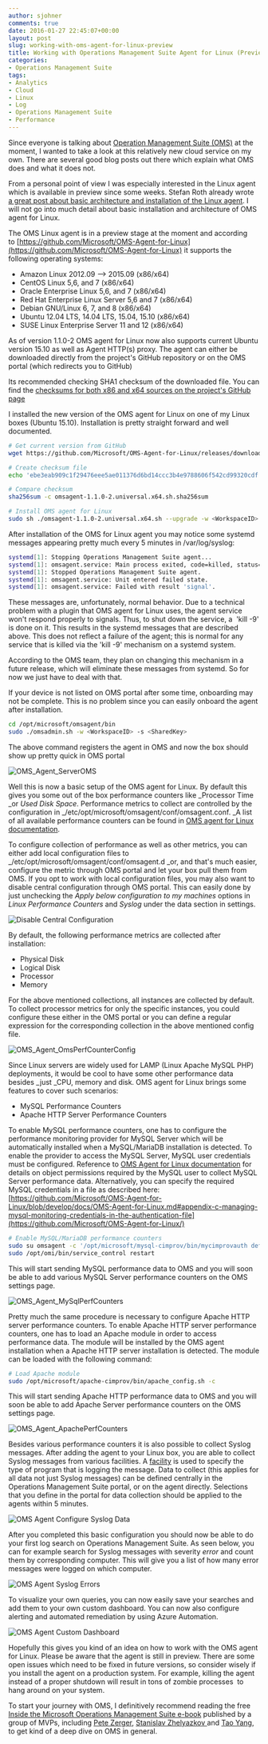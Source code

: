 ```yaml
---
author: sjohner
comments: true
date: 2016-01-27 22:45:07+00:00
layout: post
slug: working-with-oms-agent-for-linux-preview
title: Working with Operations Management Suite Agent for Linux (Preview)
categories:
- Operations Management Suite
tags:
- Analytics
- Cloud
- Linux
- Log
- Operations Management Suite
- Performance
---
```


Since everyone is talking about [Operation Management Suite (OMS)](https://www.microsoft.com/en-us/server-cloud/operations-management-suite/overview.aspx) at the moment, I wanted to take a look at this relatively new cloud service on my own. There are several good blog posts out there which explain what OMS does and what it does not.

From a personal point of view I was especially interested in the Linux agent which is available in preview since some weeks. Stefan Roth already wrote [a great post about basic architecture and installation of the Linux agent](http://stefanroth.net/2015/11/13/oms-agent-for-linux-installation-preview/). I will not go into much detail about basic installation and architecture of OMS agent for Linux.

The OMS Linux agent is in a preview stage at the moment and according to [https://github.com/Microsoft/OMS-Agent-for-Linux](https://github.com/Microsoft/OMS-Agent-for-Linux) it supports the following operating systems:

* Amazon Linux 2012.09 –> 2015.09 (x86/x64)
* CentOS Linux 5,6, and 7 (x86/x64)
* Oracle Enterprise Linux 5,6, and 7 (x86/x64)
* Red Hat Enterprise Linux Server 5,6 and 7 (x86/x64)
* Debian GNU/Linux 6, 7, and 8 (x86/x64)
* Ubuntu 12.04 LTS, 14.04 LTS, 15.04, 15.10 (x86/x64)
* SUSE Linux Enterprise Server 11 and 12 (x86/x64)

As of version 1.1.0-2 OMS agent for Linux now also supports current Ubuntu version 15.10 as well as Agent HTTP(s) proxy. The agent can either be downloaded directly from the project's GitHub repository or on the OMS portal (which redirects you to GitHub)

Its recommended checking SHA1 checksum of the downloaded file. You can find the [checksums for both x86 and x64 sources on the project's GitHub page](https://github.com/Microsoft/OMS-Agent-for-Linux/)

I installed the new version of the OMS agent for Linux on one of my Linux boxes (Ubuntu 15.10). Installation is pretty straight forward and well documented. 

```bash   
# Get current version from GitHub
wget https://github.com/Microsoft/OMS-Agent-for-Linux/releases/download/v1.1.0-2/omsagent-1.1.0-2.universal.x64.sh

# Create checksum file
echo 'ebe3eab909c1f29476eee5ae011376d6bd14ccc3b4e9788606f542cd99320cdf omsagent-1.1.0-2.universal.x64.sh' > omsagent-1.1.0-2.universal.x64.sh.sha256sum

# Compare checksum
sha256sum -c omsagent-1.1.0-2.universal.x64.sh.sha256sum

# Install OMS agent for Linux
sudo sh ./omsagent-1.1.0-2.universal.x64.sh --upgrade -w <WorkspaceID> -s <SharedKey>
```

After installation of the OMS for Linux agent you may notice some systemd messages appearing pretty much every 5 minutes in /var/log/syslog:

```bash  
systemd[1]: Stopping Operations Management Suite agent...
systemd[1]: omsagent.service: Main process exited, code=killed, status=9/KILL
systemd[1]: Stopped Operations Management Suite agent.
systemd[1]: omsagent.service: Unit entered failed state.
systemd[1]: omsagent.service: Failed with result 'signal'.
```

These messages are, unfortunately, normal behavior. Due to a technical problem with a plugin that OMS agent for Linux uses, the agent service won't respond properly to signals. Thus, to shut down the service, a  'kill -9' is done on it. This results in the systemd messages that are described above. This does not reflect a failure of the agent; this is normal for any service that is killed via the 'kill -9' mechanism on a systemd system.

According to the OMS team, they plan on changing this mechanism in a future release, which will eliminate these messages from systemd. So for now we just have to deal with that.

If your device is not listed on OMS portal after some time, onboarding may not be complete. This is no problem since you can easily onboard the agent after installation.

```bash
cd /opt/microsoft/omsagent/bin
sudo ./omsadmin.sh -w <WorkspaceID> -s <SharedKey>
```

The above command registers the agent in OMS and now the box should show up pretty quick in OMS portal

![OMS_Agent_ServerOMS](/images/oms_agent_serveroms.png)

Well this is now a basic setup of the OMS agent for Linux. By default this gives you some out of the box performance counters like _Processor Time _or _Used Disk Space_. Performance metrics to collect are controlled by the configuration in _/etc/opt/microsoft/omsagent/conf/omsagent.conf. _A list of all available performance counters can be found in [OMS agent for Linux documentation](https://github.com/Microsoft/OMS-Agent-for-Linux/).

To configure collection of performance as well as other metrics, you can either add local configuration files to _/etc/opt/microsoft/omsagent/conf/omsagent.d _or, and that's much easier, configure the metric through OMS portal and let your box pull them from OMS. If you opt to work with local configuration files, you may also want to disable central configuration through OMS portal. This can easily done by just unchecking the _Apply below configuration to my machines_ options in _Linux Performance Counters_ and _Syslog_ under the data section in settings.

![Disable Central Configuration](/images/OMS_Agent_DisabelGlobalConfig-1024x184.png)

By default, the following performance metrics are collected after installation:

* Physical Disk
* Logical Disk
* Processor
* Memory

For the above mentioned collections, all instances are collected by default. To collect processor metrics for only the specific instances, you could configure these either in the OMS portal or you can define a regular expression for the corresponding collection in the above mentioned config file.

![OMS_Agent_OmsPerfCounterConfig](/images/oms_agent_omsperfcounterconfig.png)

Since Linux servers are widely used for LAMP (Linux Apache MySQL PHP) deployments, it would be cool to have some other performance data besides _just _CPU, memory and disk.
OMS agent for Linux brings some features to cover such scenarios:

* MySQL Performance Counters
* Apache HTTP Server Performance Counters

To enable MySQL performance counters, one has to configure the performance monitoring provider for MySQL Server which will be automatically installed when a MySQL/MariaDB installation is detected. To enable the provider to access the MySQL Server, MySQL user credentials must be configured. Reference to [OMS Agent for Linux documentation](https://github.com/Microsoft/OMS-Agent-for-Linux/) for details on object permissions required by the MySQL user to collect MySQL Server performance data. Alternatively, you can specify the required MySQL credentials in a file as described here: [https://github.com/Microsoft/OMS-Agent-for-Linux/blob/develop/docs/OMS-Agent-for-Linux.md#appendix-c-managing-mysql-monitoring-credentials-in-the-authentication-file](https://github.com/Microsoft/OMS-Agent-for-Linux/)

```bash
# Enable MySQL/MariaDB performance counters
sudo su omsagent -c '/opt/microsoft/mysql-cimprov/bin/mycimprovauth default 127.0.0.1 <Username> <Password>'
sudo /opt/omi/bin/service_control restart
```

This will start sending MySQL performance data to OMS and you will soon be able to add various MySQL Server performance counters on the OMS settings page.

![OMS_Agent_MySqlPerfCounters](/images/oms_agent_mysqlperfcounters.png)

Pretty much the same procedure is necessary to configure Apache HTTP server performance counters. To enable Apache HTTP server performance counters, one has to load an Apache module in order to access performance data. The module will be installed by the OMS agent installation when a Apache HTTP server installation is detected. The module can be loaded with the following command:

```bash
# Load Apache module
sudo /opt/microsoft/apache-cimprov/bin/apache_config.sh -c
```

This will start sending Apache HTTP performance data to OMS and you will soon be able to add Apache Server performance counters on the OMS settings page.

![OMS_Agent_ApachePerfCounters](/images/oms_agent_apacheperfcounters.png)

Besides various performance counters it is also possible to collect Syslog messages. After adding the agent to your Linux box, you are able to collect Syslog messages from various facilities. A [facility](https://en.wikipedia.org/wiki/Syslog#Facility) is used to specify the type of program that is logging the message. Data to collect (this applies for all data not just Syslog messages) can be defined centrally in the Operations Management Suite portal, or on the agent directly. Selections that you define in the portal for data collection should be applied to the agents within 5 minutes.

![OMS Agent Configure Syslog Data](/images/OMS_Agent_SyslogData.png)

After you completed this basic configuration you should now be able to do your first log search on Operations Management Suite. As seen below, you can for example search for Syslog messages with severity _error_ and count them by corresponding computer. This will give you a list of how many error messages were logged on which computer.

![OMS Agent Syslog Errors](/images/OMS_Agent_SyslogErrors-1.png)

To visualize your own queries, you can now easily save your searches and add them to your own custom dashboard. You can now also configure alerting and automated remediation by using Azure Automation.

![OMS Agent Custom Dashboard](/images/OMS_Agent_CustomDashboard.png)

Hopefully this gives you kind of an idea on how to work with the OMS agent for Linux. Please be aware that the agent is still in preview. There are some open issues which need to be fixed in future versions, so consider wisely if you install the agent on a production system. For example, killing the agent instead of a proper shutdown will result in tons of zombie processes  to hang around on your system.

To start your journey with OMS, I definitively recommend reading the free [Inside the Microsoft Operations Management Suite e-book](https://gallery.technet.microsoft.com/Inside-the-Operations-2928e342) published by a group of MVPs, including [Pete Zerger](https://twitter.com/pzerger), [Stanislav Zhelyazkov ](https://twitter.com/StanZhelyazkov)and [Tao Yang](https://twitter.com/MrTaoYang), to get kind of a deep dive on OMS in general.
